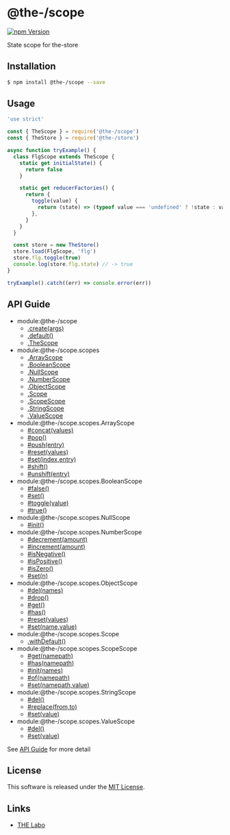 @the-/scope
==========

<!---
This file is generated by the-tmpl. Do not update manually.
--->

<!-- Badge Start -->
<a name="badges"></a>

[![npm Version][bd_npm_shield_url]][bd_npm_url]

[bd_repo_url]: https://github.com/the-labo/the
[bd_travis_url]: http://travis-ci.org/the-labo/the
[bd_travis_shield_url]: http://img.shields.io/travis/the-labo/the.svg?style=flat
[bd_travis_com_url]: http://travis-ci.com/the-labo/the
[bd_travis_com_shield_url]: https://api.travis-ci.com/the-labo/the.svg?token=
[bd_license_url]: https://github.com/the-labo/the/blob/master/LICENSE
[bd_npm_url]: http://www.npmjs.org/package/@the-/scope
[bd_npm_shield_url]: http://img.shields.io/npm/v/@the-/scope.svg?style=flat
[bd_standard_url]: http://standardjs.com/
[bd_standard_shield_url]: https://img.shields.io/badge/code%20style-standard-brightgreen.svg

<!-- Badge End -->


<!-- Description Start -->
<a name="description"></a>

State scope for the-store

<!-- Description End -->


<!-- Overview Start -->
<a name="overview"></a>




<!-- Overview End -->


<!-- Sections Start -->
<a name="sections"></a>

<!-- Section from "doc/readme/01.Installation.md.hbs" Start -->

<a name="section-doc-readme-01-installation-md"></a>

Installation
-----

```bash
$ npm install @the-/scope --save
```


<!-- Section from "doc/readme/01.Installation.md.hbs" End -->

<!-- Section from "doc/readme/02.Usage.md.hbs" Start -->

<a name="section-doc-readme-02-usage-md"></a>

Usage
---------

```javascript
'use strict'

const { TheScope } = require('@the-/scope')
const { TheStore } = require('@the-/store')

async function tryExample() {
  class FlgScope extends TheScope {
    static get initialState() {
      return false
    }

    static get reducerFactories() {
      return {
        toggle(value) {
          return (state) => (typeof value === 'undefined' ? !state : value)
        },
      }
    }
  }

  const store = new TheStore()
  store.load(FlgScope, 'flg')
  store.flg.toggle(true)
  console.log(store.flg.state) // -> true
}

tryExample().catch((err) => console.error(err))

```


<!-- Section from "doc/readme/02.Usage.md.hbs" End -->


<!-- Sections Start -->

<a name="api"></a>

## API Guide


- module:@the-/scope
  - [.create(args)](./doc/api/api.md#module_@the-/scope.create)
  - [.default()](./doc/api/api.md#module_@the-/scope.default)
  - [.TheScope](./doc/api/api.md#module_@the-/scope.TheScope)
- module:@the-/scope.scopes
  - [.ArrayScope](./doc/api/api.md#module_@the-/scope.scopes.ArrayScope)
  - [.BooleanScope](./doc/api/api.md#module_@the-/scope.scopes.BooleanScope)
  - [.NullScope](./doc/api/api.md#module_@the-/scope.scopes.NullScope)
  - [.NumberScope](./doc/api/api.md#module_@the-/scope.scopes.NumberScope)
  - [.ObjectScope](./doc/api/api.md#module_@the-/scope.scopes.ObjectScope)
  - [.Scope](./doc/api/api.md#module_@the-/scope.scopes.Scope)
  - [.ScopeScope](./doc/api/api.md#module_@the-/scope.scopes.ScopeScope)
  - [.StringScope](./doc/api/api.md#module_@the-/scope.scopes.StringScope)
  - [.ValueScope](./doc/api/api.md#module_@the-/scope.scopes.ValueScope)
- module:@the-/scope.scopes.ArrayScope
  - [#concat(values)](./doc/api/api.md#module_@the-/scope.scopes.ArrayScope#concat)
  - [#pop()](./doc/api/api.md#module_@the-/scope.scopes.ArrayScope#pop)
  - [#push(entry)](./doc/api/api.md#module_@the-/scope.scopes.ArrayScope#push)
  - [#reset(values)](./doc/api/api.md#module_@the-/scope.scopes.ArrayScope#reset)
  - [#set(index,entry)](./doc/api/api.md#module_@the-/scope.scopes.ArrayScope#set)
  - [#shift()](./doc/api/api.md#module_@the-/scope.scopes.ArrayScope#shift)
  - [#unshift(entry)](./doc/api/api.md#module_@the-/scope.scopes.ArrayScope#unshift)
- module:@the-/scope.scopes.BooleanScope
  - [#false()](./doc/api/api.md#module_@the-/scope.scopes.BooleanScope#false)
  - [#set()](./doc/api/api.md#module_@the-/scope.scopes.BooleanScope#set)
  - [#toggle(value)](./doc/api/api.md#module_@the-/scope.scopes.BooleanScope#toggle)
  - [#true()](./doc/api/api.md#module_@the-/scope.scopes.BooleanScope#true)
- module:@the-/scope.scopes.NullScope
  - [#init()](./doc/api/api.md#module_@the-/scope.scopes.NullScope#init)
- module:@the-/scope.scopes.NumberScope
  - [#decrement(amount)](./doc/api/api.md#module_@the-/scope.scopes.NumberScope#decrement)
  - [#increment(amount)](./doc/api/api.md#module_@the-/scope.scopes.NumberScope#increment)
  - [#isNegative()](./doc/api/api.md#module_@the-/scope.scopes.NumberScope#isNegative)
  - [#isPositive()](./doc/api/api.md#module_@the-/scope.scopes.NumberScope#isPositive)
  - [#isZero()](./doc/api/api.md#module_@the-/scope.scopes.NumberScope#isZero)
  - [#set(n)](./doc/api/api.md#module_@the-/scope.scopes.NumberScope#set)
- module:@the-/scope.scopes.ObjectScope
  - [#del(names)](./doc/api/api.md#module_@the-/scope.scopes.ObjectScope#del)
  - [#drop()](./doc/api/api.md#module_@the-/scope.scopes.ObjectScope#drop)
  - [#get()](./doc/api/api.md#module_@the-/scope.scopes.ObjectScope#get)
  - [#has()](./doc/api/api.md#module_@the-/scope.scopes.ObjectScope#has)
  - [#reset(values)](./doc/api/api.md#module_@the-/scope.scopes.ObjectScope#reset)
  - [#set(name,value)](./doc/api/api.md#module_@the-/scope.scopes.ObjectScope#set)
- module:@the-/scope.scopes.Scope
  - [.withDefault()](./doc/api/api.md#module_@the-/scope.scopes.Scope.withDefault)
- module:@the-/scope.scopes.ScopeScope
  - [#get(namepath)](./doc/api/api.md#module_@the-/scope.scopes.ScopeScope#get)
  - [#has(namepath)](./doc/api/api.md#module_@the-/scope.scopes.ScopeScope#has)
  - [#init(names)](./doc/api/api.md#module_@the-/scope.scopes.ScopeScope#init)
  - [#of(namepath)](./doc/api/api.md#module_@the-/scope.scopes.ScopeScope#of)
  - [#set(namepath,value)](./doc/api/api.md#module_@the-/scope.scopes.ScopeScope#set)
- module:@the-/scope.scopes.StringScope
  - [#del()](./doc/api/api.md#module_@the-/scope.scopes.StringScope#del)
  - [#replace(from,to)](./doc/api/api.md#module_@the-/scope.scopes.StringScope#replace)
  - [#set(value)](./doc/api/api.md#module_@the-/scope.scopes.StringScope#set)
- module:@the-/scope.scopes.ValueScope
  - [#del()](./doc/api/api.md#module_@the-/scope.scopes.ValueScope#del)
  - [#set(value)](./doc/api/api.md#module_@the-/scope.scopes.ValueScope#set)

See [API Guide](./doc/api/api.md) for more detail


<!-- LICENSE Start -->
<a name="license"></a>

License
-------
This software is released under the [MIT License](https://github.com/the-labo/the/blob/master/LICENSE).

<!-- LICENSE End -->


<!-- Links Start -->
<a name="links"></a>

Links
------

+ [THE Labo][the_labo_url]

[the_labo_url]: https://github.com/the-labo

<!-- Links End -->
